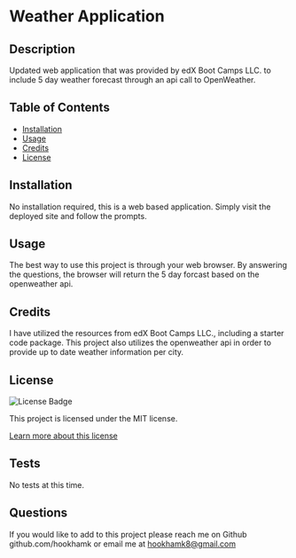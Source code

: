 # Weather Application

## Description
Updated web application that was provided by edX Boot Camps LLC. to include 5 day weather forecast through an api call to OpenWeather.

## Table of Contents
- [Installation](#installation)
- [Usage](#usage)
- [Credits](#credits)
- [License](#license)

## Installation
No installation required, this is a web based application. Simply visit the deployed site and follow the prompts.

## Usage
The best way to use this project is through your web browser. By answering the questions, the browser will return the 5 day forcast based on the openweather api.

## Credits
I have utilized the resources from edX Boot Camps LLC., including a starter code package. This project also utilizes the openweather api in order to provide up to date weather information per city.

## License
![License Badge](https://img.shields.io/badge/license-MIT-brightgreen)

This project is licensed under the MIT license.

[Learn more about this license](https://choosealicense.com/licenses/mit/)

## Tests
No tests at this time.

## Questions
If you would like to add to this project please reach me on Github github.com/hookhamk or email me at hookhamk8@gmail.com
